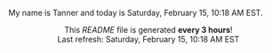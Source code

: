 My name is Tanner and today is Saturday, February 15, 10:18 AM EST.

<p align="center">This <i>README</i> file is generated <b>every 3 hours</b>!</br>Last refresh: Saturday, February 15, 10:18 AM EST<br /></p>
